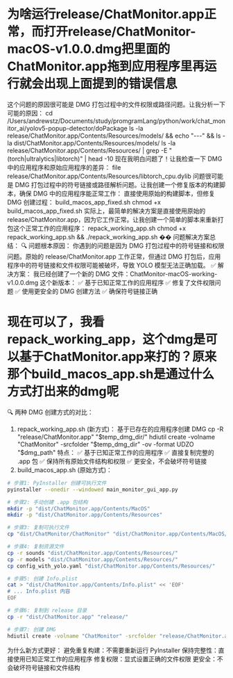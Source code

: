 # 为啥运行release/ChatMonitor.app正常，而打开release/ChatMonitor-macOS-v1.0.0.dmg把里面的ChatMonitor.app拖到应用程序里再运行就会出现上面提到的错误信息
这个问题的原因很可能是 DMG 打包过程中的文件权限或路径问题。让我分析一下可能的原因：
cd /Users/andrewstz/Documents/study/promgramLang/python/work/chat_monitor_ai/yolov5-popup-detector/doPackage
ls -la release/ChatMonitor.app/Contents/Resources/models/ && echo "---" && ls -la dist/ChatMonitor.app/Contents/Resources/models/
ls -la release/ChatMonitor.app/Contents/Resources/ | grep -E "(torch|ultralytics|libtorch)" | head -10
现在我明白问题了！让我检查一下 DMG 中的应用程序和原始应用程序的差异：
file release/ChatMonitor.app/Contents/Resources/libtorch_cpu.dylib
问题很可能是 DMG 打包过程中的符号链接或路径解析问题。让我创建一个修复版本的构建脚本，确保 DMG 中的应用程序能正常工作： 直接使用原始的构建脚本，但修复 DMG 创建过程：
build_macos_app_fixed.sh
chmod +x build_macos_app_fixed.sh
实际上，最简单的解决方案是直接使用原始的 release/ChatMonitor.app，因为它工作正常。让我创建一个简单的脚本来重新打包这个正常工作的应用程序：
repack_working_app.sh
chmod +x repack_working_app.sh && ./repack_working_app.sh
�� 问题解决方案总结：
🔍 问题根本原因：
你遇到的问题是因为 DMG 打包过程中的符号链接和权限问题。原始的 release/ChatMonitor.app 工作正常，但通过 DMG 打包后，应用程序中的符号链接和文件权限可能被破坏，导致 YOLO 模型无法正确加载。
✅ 解决方案：
我已经创建了一个新的 DMG 文件：ChatMonitor-macOS-working-v1.0.0.dmg
这个新版本：
✅ 基于已知正常工作的应用程序
✅ 修复了文件权限问题
✅ 使用更安全的 DMG 创建方法
✅ 确保符号链接正确



# 现在可以了，我看repack_working_app，这个dmg是可以基于ChatMonitor.app来打的？原来那个build_macos_app.sh是通过什么方式打出来的dmg呢
🔍 两种 DMG 创建方式的对比：
1. repack_working_app.sh (新方式)：
基于已存在的应用程序创建 DMG
cp -R "release/ChatMonitor.app" "$temp_dmg_dir/"
hdiutil create -volname "ChatMonitor" -srcfolder "$temp_dmg_dir" -ov -format UDZO "$dmg_path"
特点：
✅ 基于已知正常工作的应用程序
✅ 直接复制完整的 .app 包
✅ 保持所有原始文件结构和权限
✅ 更安全，不会破坏符号链接
2. build_macos_app.sh (原始方式)：
```bash
# 步骤1: PyInstaller 创建可执行文件
pyinstaller --onedir --windowed main_monitor_gui_app.py

# 步骤2: 手动创建 .app 包结构
mkdir -p "dist/ChatMonitor.app/Contents/MacOS"
mkdir -p "dist/ChatMonitor.app/Contents/Resources"

# 步骤3: 复制可执行文件
cp "dist/ChatMonitor/ChatMonitor" "dist/ChatMonitor.app/Contents/MacOS/"

# 步骤4: 复制资源文件
cp -r sounds "dist/ChatMonitor.app/Contents/Resources/"
cp -r models "dist/ChatMonitor.app/Contents/Resources/"
cp config_with_yolo.yaml "dist/ChatMonitor.app/Contents/Resources/"

# 步骤5: 创建 Info.plist
cat > "dist/ChatMonitor.app/Contents/Info.plist" << 'EOF'
# ... Info.plist 内容
EOF

# 步骤6: 复制到 release 目录
cp -r "dist/ChatMonitor.app" "release/"

# 步骤7: 创建 DMG
hdiutil create -volname "ChatMonitor" -srcfolder "release/ChatMonitor.app" -ov "release/ChatMonitor-macOS-v1.0.0.dmg"
```
为什么新方式更好：
避免重复构建：不需要重新运行 PyInstaller
保持完整性：直接使用已知正常工作的应用程序
修复权限：显式设置正确的文件权限
更安全：不会破坏符号链接和文件结构





